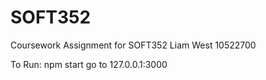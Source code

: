 # SOFT352
Coursework Assignment for SOFT352
Liam West
10522700

To Run:
npm start
go to 127.0.0.1:3000
